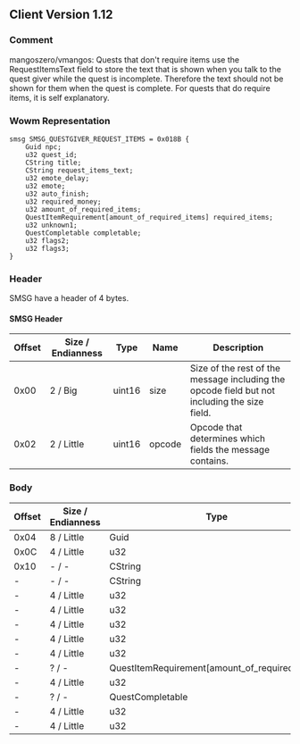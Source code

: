 ## Client Version 1.12

### Comment

mangoszero/vmangos: Quests that don't require items use the RequestItemsText field to store the text that is shown when you talk to the quest giver while the quest is incomplete. Therefore the text should not be shown for them when the quest is complete. For quests that do require items, it is self explanatory.

### Wowm Representation
```rust,ignore
smsg SMSG_QUESTGIVER_REQUEST_ITEMS = 0x018B {
    Guid npc;    
    u32 quest_id;    
    CString title;    
    CString request_items_text;    
    u32 emote_delay;    
    u32 emote;    
    u32 auto_finish;    
    u32 required_money;    
    u32 amount_of_required_items;    
    QuestItemRequirement[amount_of_required_items] required_items;    
    u32 unknown1;    
    QuestCompletable completable;    
    u32 flags2;    
    u32 flags3;    
}

```
### Header
SMSG have a header of 4 bytes.

#### SMSG Header
| Offset | Size / Endianness | Type   | Name   | Description |
| ------ | ----------------- | ------ | ------ | ----------- |
| 0x00   | 2 / Big           | uint16 | size   | Size of the rest of the message including the opcode field but not including the size field.|
| 0x02   | 2 / Little        | uint16 | opcode | Opcode that determines which fields the message contains.|
### Body
| Offset | Size / Endianness | Type | Name | Description |
| ------ | ----------------- | ---- | ---- | ----------- |
| 0x04 | 8 / Little | Guid | npc |  |
| 0x0C | 4 / Little | u32 | quest_id |  |
| 0x10 | - / - | CString | title |  |
| - | - / - | CString | request_items_text |  |
| - | 4 / Little | u32 | emote_delay |  |
| - | 4 / Little | u32 | emote |  |
| - | 4 / Little | u32 | auto_finish |  |
| - | 4 / Little | u32 | required_money |  |
| - | 4 / Little | u32 | amount_of_required_items |  |
| - | ? / - | QuestItemRequirement[amount_of_required_items] | required_items |  |
| - | 4 / Little | u32 | unknown1 |  |
| - | ? / - | QuestCompletable | completable |  |
| - | 4 / Little | u32 | flags2 |  |
| - | 4 / Little | u32 | flags3 |  |
